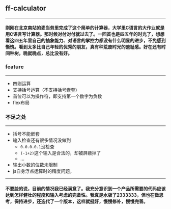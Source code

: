 ## ff-calculator
-----

#### 刚刚在北京南站的麦当劳里完成了这个简单的计算器，大学里C语言的大作业就是用C语言写计算器。那时候对付对付就过去了。一回首也是四五年的时光了，想想看这四五年里自己的抽象能力、对语言的掌控力都没有什么明显的进步，不免感到惭愧。看到太多比自己年轻的优秀的朋友，真有种荒废时光的羞耻感。好在还有时间种树，晚就晚点，总比没有好。

### feature
----
+ 四则运算
+ 支持括号运算（不支持括号嵌套）
+ 首位可以为操作符，即支持第一个数字为负数
+ flex布局

### 不足之处
-----
+ 括号不能嵌套
+ 输入检查还有很多情况没做到
  + `0.0.0.0.1`没检查
  + `(-1+2)`这个输入是合法的，却被屏蔽掉了
  + ...
+ 输出小数的位数未限制
+ js自身浮点运算时的精度问题。
-----

#### 不要脸的说，目前的情况我已经满意了。我充分意识到一个产品所需要的代码应该达到怎样健壮的程度和输入考虑的完备性。我真是水极了2333333，但也在做思考，保持进步，还迭代了一个版本，这样就挺好，慢慢修补，慢慢完善。